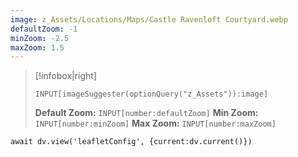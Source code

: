 ```yaml
---
image: z_Assets/Locations/Maps/Castle Ravenloft Courtyard.webp
defaultZoom: -1
minZoom: -2.5
maxZoom: 1.5
---
```


> [!infobox|right]
> ```meta-bind
> INPUT[imageSuggester(optionQuery("z_Assets")):image]
> ```
> **Default Zoom:** `INPUT[number:defaultZoom]`
> **Min Zoom:** `INPUT[number:minZoom]`
> **Max Zoom:** `INPUT[number:maxZoom]`

```dataviewjs
await dv.view('leafletConfig', {current:dv.current()})
```